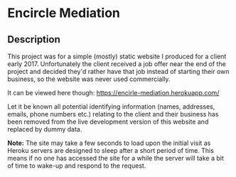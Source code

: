 # Encircle Mediation

## Description

This project was for a simple (mostly) static website I produced for a client early 2017. Unfortunately the client received a job offer near the end of the project and decided they'd rather have that job instead of starting their own business, so the website was never used commercially.

It can be viewed here though: https://encirle-mediation.herokuapp.com/

Let it be known all potential identifying information (names, addresses, emails, phone numbers etc.) relating to the client and their business has been removed from the live development version of this website and replaced by dummy data. 

**Note:** The site may take a few seconds to load upon the initial visit as Heroku servers are designed to sleep after a short period of time. This means if no one has accessed the site for a while the server will take a bit of time to wake-up and respond to the request.
